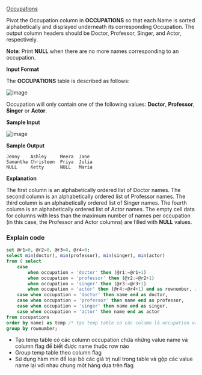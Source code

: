 [Occupations](https://www.hackerrank.com/challenges/occupations/problem)

Pivot the Occupation column in **OCCUPATIONS** so that each Name is sorted alphabetically and displayed underneath its corresponding Occupation. The output column headers should be Doctor, Professor, Singer, and Actor, respectively.

**Note**: Print **NULL** when there are no more names corresponding to an occupation.

**Input Format**

The **OCCUPATIONS** table is described as follows:

![image](https://s3.amazonaws.com/hr-challenge-images/12889/1443816414-2a465532e7-1.png)

Occupation will only contain one of the following values: **Doctor**, **Professor**, **Singer** or **Actor**.

**Sample Input**

![image](https://s3.amazonaws.com/hr-challenge-images/12890/1443817648-1b2b8add45-2.png)

**Sample Output**
```
Jenny    Ashley     Meera  Jane
Samantha Christeen  Priya  Julia
NULL     Ketty      NULL   Maria
```
**Explanation**

The first column is an alphabetically ordered list of Doctor names.
The second column is an alphabetically ordered list of Professor names.
The third column is an alphabetically ordered list of Singer names.
The fourth column is an alphabetically ordered list of Actor names.
The empty cell data for columns with less than the maximum number of names per occupation (in this case, the Professor and Actor columns) are filled with **NULL** values.

### Explain code
```SQL
set @r1=0, @r2=0, @r3=0, @r4=0;
select min(doctor), min(professor), min(singer), min(actor)
from ( select 
    case
        when occupation = 'doctor' then (@r1:=@r1+1)
        when occupation = 'professor' then (@r2:=@r2+1)
        when occupation = 'singer' then (@r3:=@r3+1)
        when occupation = 'actor' then (@r4:=@r4+1) end as rownumber, /* thêm column rownumber làm column flag, dựa vào column này ta biết được thứ tự của các name ở row nào */
    case when occupation = 'doctor' then name end as doctor,
    case when occupation = 'professor' then name end as professor,
    case when occupation = 'singer' then name end as singer,
    case when occupation = 'actor' then name end as actor
from occupations
order by name) as temp /* tạo temp table có các column là occupation và value là name hoặc null */
group by rownumber;
```
- Tạo temp table có các column occupation chứa những value name và column flag để biết được name thuộc row nào
- Group temp table theo column flag
- Sử dụng hàm min để loại bỏ các giá trị null trong table và gộp các value name lại với nhau chung một hàng dựa trên flag

